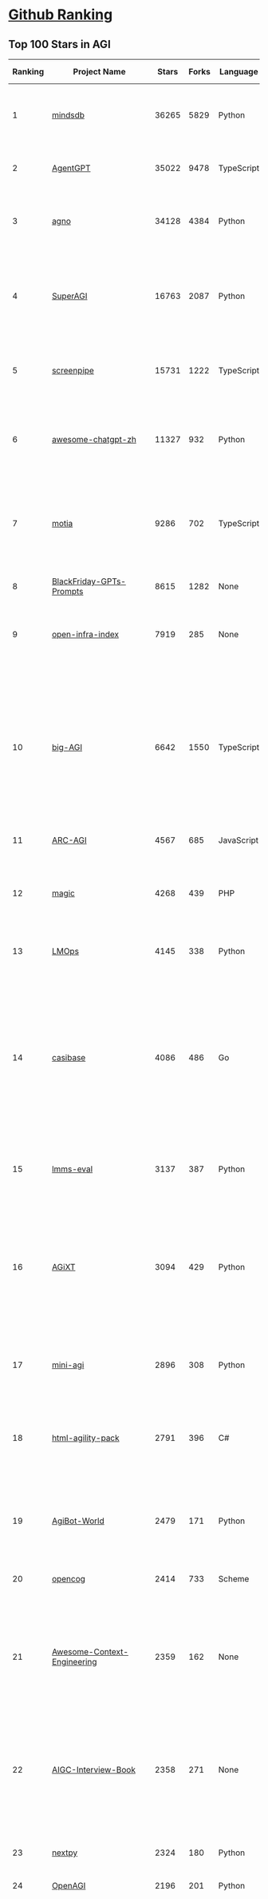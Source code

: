 [Github Ranking](../README.md)
==========

## Top 100 Stars in AGI

| Ranking | Project Name | Stars | Forks | Language | Open Issues | Description | Last Commit |
| ------- | ------------ | ----- | ----- | -------- | ----------- | ----------- | ----------- |
| 1 | [mindsdb](https://github.com/mindsdb/mindsdb) | 36265 | 5829 | Python | 48 | AI Analytics and Knowledge Engine for RAG over large-scale, heterogeneous data. - The only MCP Server you'll ever need | 2025-10-06T14:10:29Z |
| 2 | [AgentGPT](https://github.com/reworkd/AgentGPT) | 35022 | 9478 | TypeScript | 130 | 🤖 Assemble, configure, and deploy autonomous AI Agents in your browser. | 2025-04-29T01:19:32Z |
| 3 | [agno](https://github.com/agno-agi/agno) | 34128 | 4384 | Python | 114 | High-performance SDK and runtime for multi-agent systems. Build, run and manage secure multi-agent systems in your cloud. | 2025-10-06T23:04:26Z |
| 4 | [SuperAGI](https://github.com/TransformerOptimus/SuperAGI) | 16763 | 2087 | Python | 147 | <⚡️> SuperAGI - A dev-first open source autonomous AI agent framework. Enabling developers to build, manage & run useful autonomous agents quickly and reliably. | 2025-01-22T22:14:07Z |
| 5 | [screenpipe](https://github.com/mediar-ai/screenpipe) | 15731 | 1222 | TypeScript | 191 | AI app store powered by 24/7 desktop history.  open source \| 100% local \| dev friendly \| 24/7 screen, mic recording | 2025-09-01T20:21:42Z |
| 6 | [awesome-chatgpt-zh](https://github.com/EmbraceAGI/awesome-chatgpt-zh) | 11327 | 932 | Python | 0 | ChatGPT 中文指南🔥，ChatGPT 中文调教指南，指令指南，应用开发指南，精选资源清单，更好的使用 chatGPT 让你的生产力 up up up! 🚀 | 2024-11-05T10:24:21Z |
| 7 | [motia](https://github.com/MotiaDev/motia) | 9286 | 702 | TypeScript | 37 | Multi-Language Backend Framework that unifies APIs, background jobs, workflows, and AI Agents into a single core primitive with built-in observability and state management. | 2025-10-06T20:59:34Z |
| 8 | [BlackFriday-GPTs-Prompts](https://github.com/friuns2/BlackFriday-GPTs-Prompts) | 8615 | 1282 | None | 144 | List of free GPTs that doesn't require plus subscription  | 2024-11-08T11:03:14Z |
| 9 | [open-infra-index](https://github.com/deepseek-ai/open-infra-index) | 7919 | 285 | None | 0 | Production-tested AI infrastructure tools for efficient AGI development and community-driven innovation | 2025-05-15T02:00:43Z |
| 10 | [big-AGI](https://github.com/enricoros/big-AGI) | 6642 | 1550 | TypeScript | 256 | AI suite powered by state-of-the-art models and providing advanced AI/AGI functions. It features AI personas, AGI functions, multi-model chats, text-to-image, voice, response streaming, code highlighting and execution, PDF import, presets for developers, much more. Deploy on-prem or in the cloud. | 2025-10-06T18:14:49Z |
| 11 | [ARC-AGI](https://github.com/fchollet/ARC-AGI) | 4567 | 685 | JavaScript | 26 | The Abstraction and Reasoning Corpus | 2025-04-04T21:28:40Z |
| 12 | [magic](https://github.com/dtyq/magic) | 4268 | 439 | PHP | 26 | Super Magic. The first open-source all-in-one AI productivity platform (Generalist AI Agent + Workflow Engine + IM + Online collaborative office system) | 2025-09-19T08:11:29Z |
| 13 | [LMOps](https://github.com/microsoft/LMOps) | 4145 | 338 | Python | 62 | General technology for enabling AI capabilities w/ LLMs and MLLMs | 2025-06-30T11:40:51Z |
| 14 | [casibase](https://github.com/casibase/casibase) | 4086 | 486 | Go | 47 | ⚡️AI Cloud OS: Open-source enterprise-level AI knowledge base and MCP (model-context-protocol)/A2A (agent-to-agent) management platform with admin UI, user management and Single-Sign-On⚡️, supports ChatGPT, Claude, Llama, Ollama, HuggingFace, etc., chat bot demo: https://ai.casibase.com, admin UI demo: https://ai-admin.casibase.com | 2025-10-06T13:37:07Z |
| 15 | [lmms-eval](https://github.com/EvolvingLMMs-Lab/lmms-eval) | 3137 | 387 | Python | 260 | One-for-All Multimodal Evaluation Toolkit Across Text, Image, Video, and Audio Tasks | 2025-10-06T05:50:10Z |
| 16 | [AGiXT](https://github.com/Josh-XT/AGiXT) | 3094 | 429 | Python | 2 | AGiXT is a dynamic AI Agent Automation Platform that seamlessly orchestrates instruction management and complex task execution across diverse AI providers. Combining adaptive memory, smart features, and a versatile plugin system, AGiXT delivers efficient and comprehensive AI solutions. | 2025-10-06T21:07:47Z |
| 17 | [mini-agi](https://github.com/muellerberndt/mini-agi) | 2896 | 308 | Python | 10 | MiniAGI is a simple general-purpose AI agent based on the OpenAI API. | 2023-06-14T05:47:59Z |
| 18 | [html-agility-pack](https://github.com/zzzprojects/html-agility-pack) | 2791 | 396 | C# | 78 | Html Agility Pack (HAP) is a free and open-source HTML parser written in C# to read/write DOM and supports plain XPATH or XSLT. It is a .NET code library that allows you to parse "out of the web" HTML files. | 2025-10-03T14:42:25Z |
| 19 | [AgiBot-World](https://github.com/OpenDriveLab/AgiBot-World) | 2479 | 171 | Python | 29 | [IROS 2025 Award Finalist] The Large-scale Manipulation Platform for Scalable and Intelligent Embodied Systems | 2025-10-01T13:54:14Z |
| 20 | [opencog](https://github.com/opencog/opencog) | 2414 | 733 | Scheme | 54 | A framework for integrated Artificial Intelligence & Artificial General Intelligence (AGI) | 2025-08-26T11:35:50Z |
| 21 | [Awesome-Context-Engineering](https://github.com/Meirtz/Awesome-Context-Engineering) | 2359 | 162 | None | 8 |  🔥 Comprehensive survey on Context Engineering: from prompt engineering to production-grade AI systems. hundreds of papers, frameworks, and  implementation guides for LLMs and AI agents. | 2025-08-05T09:28:45Z |
| 22 | [AIGC-Interview-Book](https://github.com/WeThinkIn/AIGC-Interview-Book) | 2358 | 271 | None | 0 | 【三年面试五年模拟】AIGC算法工程师面试秘籍。涵盖AIGC、传统深度学习、自动驾驶、AI Agent、机器学习、计算机视觉、自然语言处理、强化学习、具身智能、元宇宙、AGI等AI行业面试笔试干货经验与核心知识。 | 2025-09-30T02:05:10Z |
| 23 | [nextpy](https://github.com/dot-agent/nextpy) | 2324 | 180 | Python | 14 | 🤖Self-Modifying Framework from the Future 🔮 World's First AMS | 2024-05-01T09:46:55Z |
| 24 | [OpenAGI](https://github.com/agiresearch/OpenAGI) | 2196 | 201 | Python | 6 | OpenAGI: When LLM Meets Domain Experts | 2024-11-28T15:48:29Z |
| 25 | [AgileBoot-Back-End](https://github.com/valarchie/AgileBoot-Back-End) | 2171 | 405 | Java | 15 | 🔥   规范易于二开的全栈基础快速开发脚手架。🔥  采用Springboot + Vue 3 + Typescript + Mybatis Plus + Redis + 更面向对象的业务建模 + 面向生产的项目（非玩具项目）。你的 ⭐️ Star ⭐️，是作者更新的动力！ 欢迎小伙伴PR，一起构建一个规范的全栈项目~😆 | 2025-06-04T12:26:42Z |
| 26 | [AgileLite](https://github.com/davebs/AgileLite) | 2076 | 83 | None | 2 | Agile software development without all the burnout. | 2019-11-29T17:59:51Z |
| 27 | [FindTheChatGPTer](https://github.com/chenking2020/FindTheChatGPTer) | 2028 | 201 | None | 8 | ChatGPT爆火，开启了通往AGI的关键一步，本项目旨在汇总那些ChatGPT的开源平替们，包括文本大模型、多模态大模型等，为大家提供一些便利 | 2023-08-14T07:18:09Z |
| 28 | [agibot_x1_infer](https://github.com/AgibotTech/agibot_x1_infer) | 1728 | 530 | C++ | 18 | The inference module for AgiBot X1. | 2025-04-03T01:40:16Z |
| 29 | [AgileConfig](https://github.com/dotnetcore/AgileConfig) | 1581 | 313 | C# | 31 | 基于.NET Core开发的轻量级分布式配置中心 / .NET  Core lightweight configuration server | 2025-09-23T15:10:15Z |
| 30 | [agibot_x1_train](https://github.com/AgibotTech/agibot_x1_train) | 1580 | 493 | Python | 6 | The reinforcement learning training code for AgiBot X1. | 2024-10-23T04:00:36Z |
| 31 | [awesome-deep-rl](https://github.com/tigerneil/awesome-deep-rl) | 1478 | 221 | HTML | 0 | For deep RL and the future of AI.  | 2024-03-01T08:20:45Z |
| 32 | [vue-agile](https://github.com/lukaszflorczak/vue-agile) | 1475 | 163 | JavaScript | 42 | 🎠 A carousel component for Vue.js | 2023-01-07T15:45:31Z |
| 33 | [awesome-agile](https://github.com/lorabv/awesome-agile) | 1429 | 193 | None | 6 | Awesome List of resources on Agile Software Development. | 2024-08-10T05:59:46Z |
| 34 | [mp3agic](https://github.com/mpatric/mp3agic) | 1229 | 308 | Java | 53 | A java library for reading mp3 files and reading / manipulating the ID3 tags (ID3v1 and ID3v2.2 through ID3v2.4). | 2024-06-13T11:17:28Z |
| 35 | [LocalAGI](https://github.com/mudler/LocalAGI) | 1228 | 174 | Go | 36 | LocalAGI is a powerful, self-hostable AI Agent platform designed for maximum privacy and flexibility. A complete drop-in replacement for OpenAI's Responses APIs with advanced agentic capabilities. No clouds. No data leaks. Just pure local AI that works on consumer-grade hardware (CPU and GPU). | 2025-10-06T21:21:25Z |
| 36 | [KwaiAgents](https://github.com/KwaiKEG/KwaiAgents) | 1188 | 116 | Python | 11 | A generalized information-seeking agent system with Large Language Models (LLMs). | 2024-06-19T13:29:39Z |
| 37 | [hello-ai](https://github.com/xxxily/hello-ai) | 1188 | 112 | JavaScript | 0 | It's not AI that takes away your job, but the people who master the use of AI tools. The most deadly attack is a dimension-reducing strike: destroying you has nothing to do with you - from "The Three-Body Problem".         中文说明： 抢走你工作的不是AI，而是掌握使用AI工具的人。 降维打击最为致命：毁灭你，与你何干《三体》 | 2025-02-24T09:01:54Z |
| 38 | [GPT-Agent](https://github.com/SamurAIGPT/GPT-Agent) | 1187 | 113 | JavaScript | 7 | 🚀 Introducing 🐪 CAMEL: a game-changing role-playing approach for LLMs and auto-agents like BabyAGI & AutoGPT! Watch two agents 🤝 collaborate and solve tasks together, unlocking endless possibilities in #ConversationalAI, 🎮 gaming, 📚 education, and more! 🔥 | 2023-05-02T17:38:19Z |
| 39 | [youCanCodeAGif](https://github.com/1-Sisyphe/youCanCodeAGif) | 1107 | 42 | Python | 1 | Can you make an High Quality Gif from A to Z only by coding? Yes. Do you want to, though? | 2018-07-15T01:06:34Z |
| 40 | [agi](https://github.com/google/agi) | 1026 | 156 | Go | 52 | Android GPU Inspector | 2025-05-19T20:22:00Z |
| 41 | [DeepWism-R2](https://github.com/DeepWism/DeepWism-R2) | 1019 | 154 | None | 0 | DeepWism R2 is a next-generation AGI system built on the T3CEDS framework (Thin-Thick-Thin Crowd Entropy Dynamics System), which redefines intelligence as a process of entropy reduction rather than attention modeling. | 2025-06-27T03:20:06Z |
| 42 | [sre](https://github.com/SmythOS/sre) | 992 | 156 | TypeScript | 3 | The Operating System for Agents | 2025-10-06T18:19:06Z |
| 43 | [agibot_x1_hardware](https://github.com/AgibotTech/agibot_x1_hardware) | 981 | 316 | None | 7 | The hardware design for AgiBot X1. | 2025-04-18T07:28:45Z |
| 44 | [AgentK](https://github.com/mikekelly/AgentK) | 961 | 148 | Python | 12 | An autoagentic AGI that is self-evolving and modular. | 2024-09-04T07:53:48Z |
| 45 | [GenAI_LLM_timeline](https://github.com/hollobit/GenAI_LLM_timeline) | 957 | 58 | None | 4 | ChatGPT, GenerativeAI and LLMs Timeline | 2024-05-19T23:57:02Z |
| 46 | [Teenage-AGI](https://github.com/seanpixel/Teenage-AGI) | 915 | 117 | Python | 9 | None | 2023-05-03T10:16:19Z |
| 47 | [HybridAGI](https://github.com/SynaLinks/HybridAGI) | 888 | 89 | Jupyter Notebook | 9 | The Programmable Cypher-based Neuro-Symbolic AGI that lets you program its behavior using Graph-based Prompt Programming: for people who want AI to behave as expected | 2025-03-27T17:51:28Z |
| 48 | [AgileRL](https://github.com/AgileRL/AgileRL) | 826 | 66 | Python | 9 | Streamlining reinforcement learning with RLOps. State-of-the-art RL algorithms and tools, with 10x faster training through evolutionary hyperparameter optimization. | 2025-10-06T18:40:51Z |
| 49 | [Magick](https://github.com/Oneirocom/Magick) | 820 | 130 | TypeScript | 15 | Magick is a cutting-edge toolkit for a new kind of AI builder. Make Magick with us! | 2025-06-24T18:36:14Z |
| 50 | [babyagi-asi](https://github.com/oliveirabruno01/babyagi-asi) | 801 | 92 | Python | 6 | BabyAGI: an Autonomous and Self-Improving agent, or BASI | 2023-06-02T22:15:42Z |
| 51 | [agile-admin](https://github.com/gmingchen/agile-admin) | 766 | 171 | Vue | 0 | agile-admin vue3-element-plus-admin vue3.0 ts typescript element-plus vue-cli vue-router i18n vuex composition-api class-style vite pinia webpack  管理端 后台管理 admin模版框架 后端权限控制 动态加载路由 国际化 前端vue 后端java springboot 【私活神器，私活利器】 | 2025-09-22T06:31:13Z |
| 52 | [AGIEval](https://github.com/ruixiangcui/AGIEval) | 763 | 52 | Python | 7 | None | 2024-06-13T14:20:51Z |
| 53 | [DriveAGI](https://github.com/OpenDriveLab/DriveAGI) | 760 | 33 | Python | 10 | [CVPR 2024 Highlight] GenAD: Generalized Predictive Model for Autonomous Driving  | 2025-07-02T05:28:49Z |
| 54 | [agile_autonomy](https://github.com/uzh-rpg/agile_autonomy) | 715 | 183 | C++ | 61 | Repository Containing the Code associated with the Paper: "Learning High-Speed Flight in the Wild" | 2023-01-23T20:34:30Z |
| 55 | [AgentForge](https://github.com/DataBassGit/AgentForge) | 709 | 134 | Python | 1 | Extensible AGI Framework | 2025-09-29T23:53:17Z |
| 56 | [AgileTC](https://github.com/didi/AgileTC) | 702 | 282 | JavaScript | 46 | AgileTC is an agile test case management platform | 2024-09-06T05:43:48Z |
| 57 | [langup-ai](https://github.com/jiran214/langup-ai) | 681 | 127 | Python | 8 | AGI 社交网络 Bot.  BiliBili \|  直播聊天数字人 \| 视频@自动回复 \| 私信bot \| 终端聊天  \|  语音交互 | 2024-03-30T11:14:28Z |
| 58 | [AITreasureBox](https://github.com/superiorlu/AITreasureBox) | 676 | 96 | Ruby | 2 | 🤖 Collect practical AI repos, tools, websites, papers and tutorials on AI. 实用的AI百宝箱 💎  | 2025-10-07T02:41:42Z |
| 59 | [automata](https://github.com/emrgnt-cmplxty/automata) | 673 | 114 | Python | 21 | Automata: A self-coding agent | 2023-09-05T21:24:32Z |
| 60 | [Face-Aging-CAAE](https://github.com/ZZUTK/Face-Aging-CAAE) | 650 | 235 | Python | 34 | Age Progression/Regression by Conditional Adversarial Autoencoder | 2021-05-08T17:45:46Z |
| 61 | [we-drawing](https://github.com/liruifengv/we-drawing) | 610 | 74 | TypeScript | 1 | AI画图。每天一句中国古诗词，生成 AI 图片。 | 2025-10-06T23:01:50Z |
| 62 | [aigne-framework](https://github.com/AIGNE-io/aigne-framework) | 569 | 499 | TypeScript | 11 | The functional, composable, and typescript-first AI Agent framework for real-world LLM Apps. | 2025-10-07T03:33:34Z |
| 63 | [Awesome-AGI](https://github.com/EmbraceAGI/Awesome-AGI) | 547 | 51 | None | 0 | A curated list of awesome AGI frameworks, software and resources | 2023-09-27T00:01:07Z |
| 64 | [agility](https://github.com/arturadib/agility) | 538 | 67 | JavaScript | 42 | Javascript MVC for the "write less, do more" programmer | 2020-04-20T18:24:51Z |
| 65 | [agilicious](https://github.com/uzh-rpg/agilicious) | 527 | 56 | TeX | 11 | Agile flight done right!  | 2023-03-07T18:30:25Z |
| 66 | [agit](https://github.com/rtyley/agit) | 515 | 110 | Java | 64 | Agit - Git client for Android | 2021-12-31T12:32:00Z |
| 67 | [AgentPilot](https://github.com/jbexta/AgentPilot) | 512 | 69 | Python | 2 | A versatile workflow automation platform to create, organize, and execute AI workflows, from a single LLM to complex AI-driven workflows. | 2025-07-09T02:39:01Z |
| 68 | [MMMU](https://github.com/MMMU-Benchmark/MMMU) | 501 | 44 | Python | 0 | This repo contains evaluation code for the paper "MMMU: A Massive Multi-discipline Multimodal Understanding and Reasoning Benchmark for Expert AGI" | 2025-05-19T15:02:59Z |
| 69 | [AgileJS](https://github.com/drawcall/AgileJS) | 499 | 61 | JavaScript | 2 | AgileJS - The Css3 Creation Engine 🍖🌭🍔  | 2021-11-18T08:28:41Z |
| 70 | [ARC-AGI-2](https://github.com/arcprize/ARC-AGI-2) | 477 | 75 | None | 15 | None | 2025-05-22T21:16:54Z |
| 71 | [Awesome-AGI-Agents](https://github.com/yzfly/Awesome-AGI-Agents) | 477 | 35 | None | 0 | 🤖 Awesome list of AGI Agents. Agents 精选资源合集. | 2023-10-31T02:03:23Z |
| 72 | [AgileMapper](https://github.com/agileobjects/AgileMapper) | 462 | 28 | C# | 12 | A zero-configuration, highly-configurable, unopinionated object mapper with viewable execution plans. Flattens, unflattens, deep clones, merges, updates and projects queries. .NET 3.5+ and .NET Standard 1.0+. | 2022-09-25T09:05:35Z |
| 73 | [Agile_Data_Code_2](https://github.com/rjurney/Agile_Data_Code_2) | 461 | 310 | Jupyter Notebook | 0 | Code for Agile Data Science 2.0, O'Reilly 2017, Second Edition | 2024-06-18T01:39:38Z |
| 74 | [agency](https://github.com/operand/agency) | 442 | 24 | Python | 4 | A fast and minimal framework for building agentic systems | 2025-08-29T20:35:24Z |
| 75 | [AgileCoder](https://github.com/FSoft-AI4Code/AgileCoder) | 436 | 56 | Python | 10 | [FORGE 2025] Incorporating Agile methodology into agents to create complex real-world softwares | 2024-10-15T08:33:19Z |
| 76 | [Awesome-AGI](https://github.com/ArronAI007/Awesome-AGI) | 432 | 46 | Jupyter Notebook | 0 | AGI资料汇总学习（主要包括LLM和AIGC），持续更新...... | 2025-09-19T04:39:15Z |
| 77 | [bigcodebench](https://github.com/bigcode-project/bigcodebench) | 431 | 57 | Python | 24 | [ICLR'25] BigCodeBench: Benchmarking Code Generation Towards AGI | 2025-09-02T20:06:30Z |
| 78 | [agithub](https://github.com/mozilla/agithub) | 428 | 63 | Python | 17 | Agnostic Github client API -- An EDSL for connecting to REST servers | 2024-06-24T18:35:09Z |
| 79 | [PromptInject](https://github.com/agencyenterprise/PromptInject) | 422 | 40 | Python | 2 | PromptInject is a framework that assembles prompts in a modular fashion to provide a quantitative analysis of the robustness of LLMs to adversarial prompt attacks. 🏆 Best Paper Awards @ NeurIPS ML Safety Workshop 2022 | 2024-02-26T14:55:14Z |
| 80 | [AGImagePickerController](https://github.com/arturgrigor/AGImagePickerController) | 417 | 158 | Objective-C | 17 | None | 2016-02-10T22:54:52Z |
| 81 | [welsonjs](https://github.com/gnh1201/welsonjs) | 411 | 24 | JavaScript | 74 | WelsonJS - Build a Windows app on the Windows built-in JavaScript engine | 2025-10-04T10:39:58Z |
| 82 | [opennars](https://github.com/opennars/opennars) | 399 | 83 | Java | 75 | OpenNARS for Research 3.0+ | 2021-03-31T20:22:27Z |
| 83 | [AGi18n](https://github.com/angelolloqui/AGi18n) | 389 | 56 | Objective-C | 1 | Utility to easily localize your XIB/Storyboard files on iOS apps and extracting texts from code and XIB files into a Localizable strings | 2018-10-06T09:51:30Z |
| 84 | [agisdk](https://github.com/agi-inc/agisdk) | 385 | 19 | Python | 6 | AGI SDK | 2025-09-30T17:30:07Z |
| 85 | [anda](https://github.com/ldclabs/anda) | 382 | 45 | Rust | 0 | 🤖 An AI agent framework built with Rust, powered by ICP and TEEs. | 2025-10-05T01:30:12Z |
| 86 | [BabyAGIChatGPT](https://github.com/Doriandarko/BabyAGIChatGPT) | 376 | 57 | Python | 5 | A ChatGPT plugin to run BabyAI directly in the chat interface | 2023-07-02T06:38:48Z |
| 87 | [AgileGAN](https://github.com/GuoxianSong/AgileGAN) | 374 | 13 | None | 3 | Official repo for paper "AgileGAN: Stylizing Portraits by Inversion-Consistent Transfer Learning" | 2022-08-09T02:37:21Z |
| 88 | [lionagi](https://github.com/khive-ai/lionagi) | 368 | 69 | Python | 5 | AGI SDK | 2025-10-05T15:46:50Z |
| 89 | [AGI-survey](https://github.com/ulab-uiuc/AGI-survey) | 360 | 25 | None | 0 | None | 2025-06-18T01:48:37Z |
| 90 | [dynasaur](https://github.com/adobe-research/dynasaur) | 350 | 29 | Python | 2 | Official repository for "DynaSaur: Large Language Agents Beyond Predefined Actions" | 2024-12-21T19:19:41Z |
| 91 | [awesome-agi-cocosci](https://github.com/SHI-Yu-Zhe/awesome-agi-cocosci) | 347 | 27 | TeX | 0 | An awesome & curated list for Artificial General Intelligence, an emerging inter-discipline field that combines artificial intelligence and computational cognitive sciences. | 2025-10-03T01:33:48Z |
| 92 | [openagi](https://github.com/aiplanethub/openagi) | 332 | 75 | Jupyter Notebook | 6 | Paving the way for open agents and AGI for all. | 2025-02-25T11:22:33Z |
| 93 | [HE](https://github.com/jiaxiaogang/HE) | 331 | 50 | Objective-C | 0 | 螺旋熵减系统 | 2025-06-14T01:32:37Z |
| 94 | [DeepWism-miRNA](https://github.com/DeepWism/DeepWism-miRNA) | 329 | 49 | None | 0 | A L4 innovative AGI System Empowering miRNA Drug Discovery | 2025-07-01T11:33:31Z |
| 95 | [awesome-artificial-general-intelligence](https://github.com/freeman42x/awesome-artificial-general-intelligence) | 319 | 54 | None | 2 | Resources about Artificial General Intelligence | 2024-06-21T12:44:30Z |
| 96 | [BlockAGI](https://github.com/orgexyz/BlockAGI) | 312 | 49 | Python | 8 | Your Self-Hosted, Hackable Research Agent Inspired by AutoGPT | 2023-11-19T04:10:24Z |
| 97 | [arc-agi-benchmarking](https://github.com/arcprize/arc-agi-benchmarking) | 311 | 49 | Python | 2 | Testing baseline LLMs performance across various models | 2025-09-30T16:38:06Z |
| 98 | [agilebill](https://github.com/tony-landis/agilebill) | 308 | 175 | SQL | 6 | Open source billing and invoicing | 2014-05-18T17:33:39Z |
| 99 | [AgIsoStack-plus-plus](https://github.com/Open-Agriculture/AgIsoStack-plus-plus) | 300 | 72 | C++ | 29 | AgIsoStack++ is the completely free open-source C++ ISOBUS library for everyone | 2025-10-03T09:22:00Z |
| 100 | [panda-agi](https://github.com/sinaptik-ai/panda-agi) | 290 | 47 | Python | 1 | PandaAGI provides a simple, intuitive API for building general AI agents in just a few lines of code | 2025-09-30T15:38:27Z |

